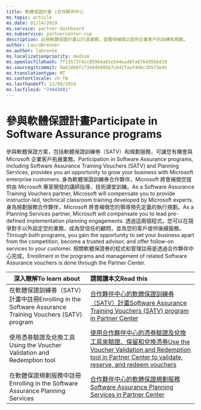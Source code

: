 ```yaml
---
title: 軟體保證計畫 |合作夥伴中心
ms.topic: article
ms.date: 01/14/2019
ms.service: partner-dashboard
ms.subservice: partnercenter-csp
description: 註冊軟體保證計畫以打造業務，並獲得補償以提供企業客戶的訓練和規劃。
author: LauraBrenner
ms.author: labrenne
ms.localizationpriority: medium
ms.openlocfilehash: ff23573f4cc85964a81e544ead8fa876495bbd10
ms.sourcegitcommit: 9a628b8fc73d4db995b7cb42faaf4d6c3b573e45
ms.translationtype: MT
ms.contentlocale: zh-TW
ms.lasthandoff: 12/09/2019
ms.locfileid: "74943081"
---
```

# <a name="participate-in-software-assurance-programs"></a><span data-ttu-id="0568b-103">參與軟體保證計畫</span><span class="sxs-lookup"><span data-stu-id="0568b-103">Participate in Software Assurance programs</span></span>

<span data-ttu-id="0568b-104">參與軟體保證方案，包括軟體保證訓練券（SATV）和規劃服務，可讓您有機會與 Microsoft 企業客戶拓展業務。</span><span class="sxs-lookup"><span data-stu-id="0568b-104">Participation in Software Assurance programs, including Software Assurance Training Vouchers (SATV) and Planning Services, provides you an opportunity to grow your business with Microsoft enterprise customers.</span></span> <span data-ttu-id="0568b-105">身為軟體保證訓練券合作夥伴，Microsoft 將會補償您提供由 Microsoft 專家開發的講師指導、技術課堂訓練。</span><span class="sxs-lookup"><span data-stu-id="0568b-105">As a Software Assurance Training Vouchers partner, Microsoft will compensate you to provide instructor-led, technical classroom training developed by Microsoft experts.</span></span> <span data-ttu-id="0568b-106">身為規劃服務合作夥伴，Microsoft 將會補償您的領導預先定義的執行規劃。</span><span class="sxs-lookup"><span data-stu-id="0568b-106">As a Planning Services partner, Microsoft will compensate you to lead pre-defined implementation planning engagements.</span></span> <span data-ttu-id="0568b-107">透過這兩個程式，您可以在競爭對手以外設定您的業務，成為受信任的顧問，並為您的客戶提供後續服務。</span><span class="sxs-lookup"><span data-stu-id="0568b-107">Through both programs, you gain the opportunity to set your business apart from the competition, become a trusted advisor, and offer follow-on services to your customer.</span></span> <span data-ttu-id="0568b-108">相關軟體保證券的程式和管理註冊是透過合作夥伴中心完成。</span><span class="sxs-lookup"><span data-stu-id="0568b-108">Enrollment in the programs and management of related Software Assurance vouchers is done through the Partner Center.</span></span>

|<span data-ttu-id="0568b-109">**深入瞭解**</span><span class="sxs-lookup"><span data-stu-id="0568b-109">**To learn about**</span></span>   |<span data-ttu-id="0568b-110">**請閱讀本文**</span><span class="sxs-lookup"><span data-stu-id="0568b-110">**Read this**</span></span>   |
|--------------------------|:------------------|
|<span data-ttu-id="0568b-111">在軟體保證訓練券（SATV）計畫中註冊</span><span class="sxs-lookup"><span data-stu-id="0568b-111">Enrolling in the Software Assurance Training Vouchers (SATV) program</span></span>|[<span data-ttu-id="0568b-112">合作夥伴中心的軟體保證訓練券（SATV）計畫</span><span class="sxs-lookup"><span data-stu-id="0568b-112">Software Assurance Training Vouchers (SATV) program in Partner Center</span></span>](software-assurance-satv.md)|
|<span data-ttu-id="0568b-113">使用憑券驗證及兌換工具</span><span class="sxs-lookup"><span data-stu-id="0568b-113">Using the Voucher Validation and Redemption tool</span></span>|[<span data-ttu-id="0568b-114">使用合作夥伴中心的憑券驗證及兌換工具來驗證、保留和兌換憑券</span><span class="sxs-lookup"><span data-stu-id="0568b-114">Use the Voucher Validation and Redemption tool in Partner Center to validate, reserve, and redeem vouchers</span></span>](voucher-validation-tool.md)|
|<span data-ttu-id="0568b-115">在軟體保證規劃服務中註冊</span><span class="sxs-lookup"><span data-stu-id="0568b-115">Enrolling in the Software Assurance Planning Services</span></span>|[<span data-ttu-id="0568b-116">合作夥伴中心的軟體保證規劃服務</span><span class="sxs-lookup"><span data-stu-id="0568b-116">Software Assurance Planning Services in Partner Center</span></span>](software-assurance-dps.md) 


